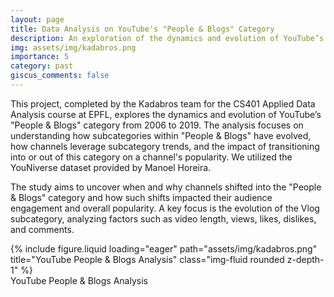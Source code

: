 ```yaml
---
layout: page
title: Data Analysis on YouTube's "People & Blogs" Category
description: An exploration of the dynamics and evolution of YouTube’s “People & Blogs” category from 2006 to 2019, focusing on subcategory trends, Vlog evolution, and the effects of channel transitions.
img: assets/img/kadabros.png
importance: 5
category: past
giscus_comments: false
---
```

This project, completed by the Kadabros team for the CS401 Applied Data Analysis course at EPFL, explores the dynamics and evolution of YouTube’s "People & Blogs" category from 2006 to 2019. The analysis focuses on understanding how subcategories within "People & Blogs" have evolved, how channels leverage subcategory trends, and the impact of transitioning into or out of this category on a channel's popularity. We utilized the YouNiverse dataset provided by Manoel Horeira.

The study aims to uncover when and why channels shifted into the "People & Blogs" category and how such shifts impacted their audience engagement and overall popularity. A key focus is the evolution of the Vlog subcategory, analyzing factors such as video length, views, likes, dislikes, and comments.

<div class="row"> <div class="col-sm mt-3 mt-md-0"> {% include figure.liquid loading="eager" path="assets/img/kadabros.png" title="YouTube People & Blogs Analysis" class="img-fluid rounded z-depth-1" %} </div> </div> <div class="caption"> YouTube People & Blogs Analysis </div>